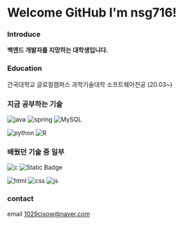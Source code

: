 # Welcome GitHub I'm nsg716! 

### Introduce
<B>백엔드 개발자를 지망하는 대학생입니다.</B>

### Education
 건국대학교 글로컬캠퍼스 과학기술대학 소프트웨어전공 (20.03~)


### 지금 공부하는 기술 

 ![java](https://img.shields.io/badge/Java-ED8B00?style=for-the-badge&logo=openjdk&logoColor=white) ![spring](https://img.shields.io/badge/Spring-6DB33F?style=for-the-badge&logo=spring&logoColor=white) ![MySQL](https://img.shields.io/badge/mysql-%2300f.svg?style=for-the-badge&logo=mysql&logoColor=white) <br>

![python](https://img.shields.io/badge/Python-14354C?style=for-the-badge&logo=python&logoColor=white) ![R](https://img.shields.io/badge/R-29B6F6?style=for-the-badge&logo=R&logoColor=white)<br>


### 배웠던 기술 중 일부
![c](https://img.shields.io/badge/C-00599C?style=for-the-badge&logo=c&logoColor=white) ![Static Badge](https://img.shields.io/badge/C%2B%2B-2962FF?style=for-the-badge&logo=C%2B%2B&logoColor=white)
<br>

![html](https://img.shields.io/badge/HTML5-E34F26?style=for-the-badge&logo=html5&logoColor=white) ![css](https://img.shields.io/badge/CSS-239120?&style=for-the-badge&logo=css3&logoColor=white) 
![js](https://img.shields.io/badge/JavaScript-F7DF1E?style=for-the-badge&logo=JavaScript&logoColor=white)   



### contact
email 1029cjsow@naver.com 



<br>
<br>

<!--![Top Langs](https://github-readme-stats.vercel.app/api/top-langs/?username=nsg716&layout=compact)-->
